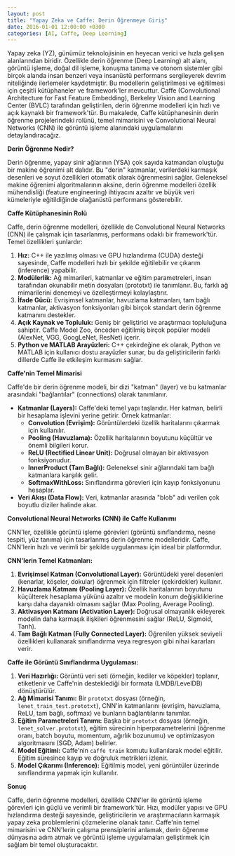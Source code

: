 ```yaml
---
layout: post
title: "Yapay Zeka ve Caffe: Derin Öğrenmeye Giriş"
date: 2016-01-01 12:00:00 +0300
categories: [AI, Caffe, Deep Learning]
---
```



Yapay zeka (YZ), günümüz teknolojisinin en heyecan verici ve hızla gelişen alanlarından biridir. Özellikle derin öğrenme (Deep Learning) alt alanı, görüntü işleme, doğal dil işleme, konuşma tanıma ve otonom sistemler gibi birçok alanda insan benzeri veya insanüstü performans sergileyerek devrim niteliğinde ilerlemeler kaydetmiştir. Bu modellerin geliştirilmesi ve eğitilmesi için çeşitli kütüphaneler ve framework'ler mevcuttur. Caffe (Convolutional Architecture for Fast Feature Embedding), Berkeley Vision and Learning Center (BVLC) tarafından geliştirilen, derin öğrenme modelleri için hızlı ve açık kaynaklı bir framework'tür. Bu makalede, Caffe kütüphanesinin derin öğrenme projelerindeki rolünü, temel mimarisini ve Convolutional Neural Networks (CNN) ile görüntü işleme alanındaki uygulamalarını detaylandıracağız.

**Derin Öğrenme Nedir?**

Derin öğrenme, yapay sinir ağlarının (YSA) çok sayıda katmandan oluştuğu bir makine öğrenimi alt dalıdır. Bu "derin" katmanlar, verilerdeki karmaşık desenleri ve soyut özellikleri otomatik olarak öğrenmesini sağlar. Geleneksel makine öğrenimi algoritmalarının aksine, derin öğrenme modelleri özellik mühendisliği (feature engineering) ihtiyacını azaltır ve büyük veri kümeleriyle eğitildiğinde olağanüstü performans gösterebilir.

**Caffe Kütüphanesinin Rolü**

Caffe, derin öğrenme modelleri, özellikle de Convolutional Neural Networks (CNN) ile çalışmak için tasarlanmış, performans odaklı bir framework'tür. Temel özellikleri şunlardır:

1.  **Hız:** C++ ile yazılmış olması ve GPU hızlandırma (CUDA) desteği sayesinde, Caffe modelleri hızlı bir şekilde eğitilebilir ve çıkarım (inference) yapabilir.
2.  **Modülerlik:** Ağ mimarileri, katmanlar ve eğitim parametreleri, insan tarafından okunabilir metin dosyaları (prototxt) ile tanımlanır. Bu, farklı ağ mimarilerini denemeyi ve özelleştirmeyi kolaylaştırır.
3.  **İfade Gücü:** Evrişimsel katmanlar, havuzlama katmanları, tam bağlı katmanlar, aktivasyon fonksiyonları gibi birçok standart derin öğrenme katmanını destekler.
4.  **Açık Kaynak ve Topluluk:** Geniş bir geliştirici ve araştırmacı topluluğuna sahiptir. Caffe Model Zoo, önceden eğitilmiş birçok popüler modeli (AlexNet, VGG, GoogLeNet, ResNet) içerir.
5.  **Python ve MATLAB Arayüzleri:** C++ çekirdeğine ek olarak, Python ve MATLAB için kullanıcı dostu arayüzler sunar, bu da geliştiricilerin farklı dillerde Caffe ile etkileşim kurmasını sağlar.

**Caffe'nin Temel Mimarisi**

Caffe'de bir derin öğrenme modeli, bir dizi "katman" (layer) ve bu katmanlar arasındaki "bağlantılar" (connections) olarak tanımlanır.

*   **Katmanlar (Layers):** Caffe'deki temel yapı taşlarıdır. Her katman, belirli bir hesaplama işlevini yerine getirir. Örnek katmanlar:
    *   **Convolution (Evrişim):** Görüntülerdeki özellik haritalarını çıkarmak için kullanılır.
    *   **Pooling (Havuzlama):** Özellik haritalarının boyutunu küçültür ve önemli bilgileri korur.
    *   **ReLU (Rectified Linear Unit):** Doğrusal olmayan bir aktivasyon fonksiyonudur.
    *   **InnerProduct (Tam Bağlı):** Geleneksel sinir ağlarındaki tam bağlı katmanlara karşılık gelir.
    *   **SoftmaxWithLoss:** Sınıflandırma görevleri için kayıp fonksiyonunu hesaplar.
*   **Veri Akışı (Data Flow):** Veri, katmanlar arasında "blob" adı verilen çok boyutlu diziler halinde akar.

**Convolutional Neural Networks (CNN) ile Caffe Kullanımı**

CNN'ler, özellikle görüntü işleme görevleri (görüntü sınıflandırma, nesne tespiti, yüz tanıma) için tasarlanmış derin öğrenme modelleridir. Caffe, CNN'lerin hızlı ve verimli bir şekilde uygulanması için ideal bir platformdur.

**CNN'lerin Temel Katmanları:**

1.  **Evrişimsel Katman (Convolutional Layer):** Görüntüdeki yerel desenleri (kenarlar, köşeler, dokular) öğrenmek için filtreler (çekirdekler) kullanır.
2.  **Havuzlama Katmanı (Pooling Layer):** Özellik haritalarının boyutunu küçülterek hesaplama yükünü azaltır ve modelin konum değişikliklerine karşı daha dayanıklı olmasını sağlar (Max Pooling, Average Pooling).
3.  **Aktivasyon Katmanı (Activation Layer):** Doğrusal olmayanlık ekleyerek modelin daha karmaşık ilişkileri öğrenmesini sağlar (ReLU, Sigmoid, Tanh).
4.  **Tam Bağlı Katman (Fully Connected Layer):** Öğrenilen yüksek seviyeli özellikleri kullanarak sınıflandırma veya regresyon gibi nihai kararları verir.

**Caffe ile Görüntü Sınıflandırma Uygulaması:**

1.  **Veri Hazırlığı:** Görüntü veri seti (örneğin, kediler ve köpekler) toplanır, etiketlenir ve Caffe'nin desteklediği bir formata (LMDB/LevelDB) dönüştürülür.
2.  **Ağ Mimarisi Tanımı:** Bir `prototxt` dosyası (örneğin, `lenet_train_test.prototxt`), CNN'in katmanlarını (evrişim, havuzlama, ReLU, tam bağlı, softmax) ve bunların bağlantılarını tanımlar.
3.  **Eğitim Parametreleri Tanımı:** Başka bir `prototxt` dosyası (örneğin, `lenet_solver.prototxt`), eğitim sürecinin hiperparametrelerini (öğrenme oranı, batch boyutu, momentum, ağırlık bozunumu) ve optimizasyon algoritmasını (SGD, Adam) belirler.
4.  **Model Eğitimi:** Caffe'nin `caffe train` komutu kullanılarak model eğitilir. Eğitim süresince kayıp ve doğruluk metrikleri izlenir.
5.  **Model Çıkarımı (Inference):** Eğitilmiş model, yeni görüntüler üzerinde sınıflandırma yapmak için kullanılır.

**Sonuç**

Caffe, derin öğrenme modelleri, özellikle CNN'ler ile görüntü işleme görevleri için güçlü ve verimli bir framework'tür. Hızı, modüler yapısı ve GPU hızlandırma desteği sayesinde, geliştiricilerin ve araştırmacıların karmaşık yapay zeka problemlerini çözmelerine olanak tanır. Caffe'nin temel mimarisini ve CNN'lerin çalışma prensiplerini anlamak, derin öğrenme dünyasına adım atmak ve görüntü işleme uygulamaları geliştirmek için sağlam bir temel oluşturacaktır.